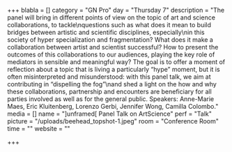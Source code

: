 +++
blabla = []
category = "GN Pro"
day = "Thursday 7"
description = "The panel will bring in different points of view on the topic of art and science collaborations, to tackle\nquestions such as what does it mean to build bridges between artistic and scientific disciplines, especially\nin this society of hyper specialization and fragmentation? What does it make a collaboration between artist and scientist successful? How to present the outcomes of this collaborations to our audiences, playing the key role of mediators in sensible and meaningful way? The goal is to offer a moment of reflection about a topic that is living a particularly “hype” moment, but it is often misinterpreted and misunderstood: with this panel talk, we aim at contributing in “dispelling the fog”\nand shed a light on the how and why these collaborations, partnership and encounters are beneficiary for all parties involved as well as for the general public. Speakers: Anne-Marie Maes, Eric Kluitenberg, Lorenzo Gerbi, Jennifer Wong, Camilla Colombo."
media = []
name = "]unframed[ Panel Talk on ArtScience"
perf = "Talk"
picture = "/uploads/beehead_topshot-1.jpeg"
room = "Conference Room"
time = ""
website = ""

+++
